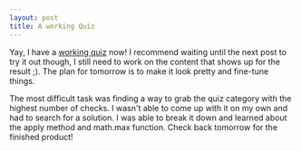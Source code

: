 ```yaml
---
layout: post
title: A working Quiz
---
```

Yay, I have a <a href='http://rachelmcquirk.com/projects/workingquiz/index.html'>working quiz</a> now! I recommend waiting until the next post to try it out though, I still need to work on the content that shows up for the result ;). The plan for tomorrow is to make it look pretty and fine-tune things.

The most difficult task was finding a way to grab the quiz category with the highest number of checks. I wasn't able to come up with it on my own and had to search for a solution. I was able to break it down and learned about the apply method and math.max function. Check back tomorrow for the finished product!
